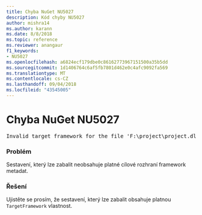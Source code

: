 ```yaml
---
title: Chyba NuGet NU5027
description: Kód chyby NU5027
author: mishra14
ms.author: karann
ms.date: 8/8/2018
ms.topic: reference
ms.reviewer: anangaur
f1_keywords:
- NU5027
ms.openlocfilehash: a6824ecf179dbe0c86162773967151500a35b5dd
ms.sourcegitcommit: 1d1406764c6af5fb7801d462e0c4afc9092fa569
ms.translationtype: MT
ms.contentlocale: cs-CZ
ms.lasthandoff: 09/04/2018
ms.locfileid: "43545005"
---
```

# <a name="nuget-error-nu5027"></a>Chyba NuGet NU5027
<pre>Invalid target framework for the file 'F:\project\project.dll'.</pre>

### <a name="issue"></a>Problém

Sestavení, který lze zabalit neobsahuje platné cílové rozhraní framework metadat.


### <a name="solution"></a>Řešení

Ujistěte se prosím, že sestavení, který lze zabalit obsahuje platnou `TargetFramework` vlastnost.

